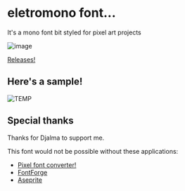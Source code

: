 # eletromono font...

It's a mono font bit styled for pixel art projects

![image](https://github.com/oknauta/eletro-mono/assets/162106933/14bcb332-b0c6-4876-a055-11ced04fff1d)

[Releases!](https://github.com/untitleddesk/eletromono/releases)

## Here's a sample!

![TEMP](https://github.com/oknauta/eletro-mono/assets/162106933/38fb5398-b75a-4457-8a68-1f310ed71319)

## Special thanks

Thanks for Djalma to support me.

This font would not be possible without these applications:

- [Pixel font converter!](https://yal.cc/r/20/pixelfont/)
- [FontForge](https://fontforge.org/)
- [Aseprite](https://www.aseprite.org/)
